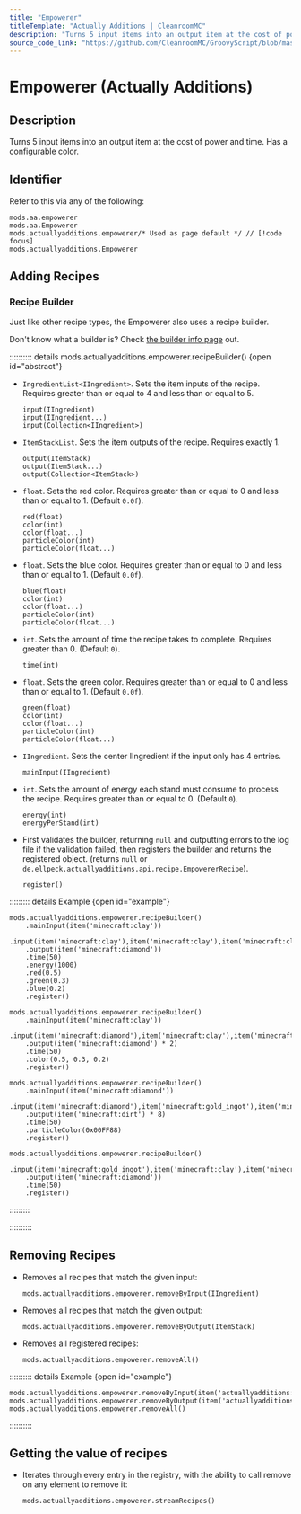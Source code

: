 ```yaml
---
title: "Empowerer"
titleTemplate: "Actually Additions | CleanroomMC"
description: "Turns 5 input items into an output item at the cost of power and time. Has a configurable color."
source_code_link: "https://github.com/CleanroomMC/GroovyScript/blob/master/src/main/java/com/cleanroommc/groovyscript/compat/mods/actuallyadditions/Empowerer.java"
---
```


# Empowerer (Actually Additions)

## Description

Turns 5 input items into an output item at the cost of power and time. Has a configurable color.

## Identifier

Refer to this via any of the following:

```groovy:no-line-numbers {3}
mods.aa.empowerer
mods.aa.Empowerer
mods.actuallyadditions.empowerer/* Used as page default */ // [!code focus]
mods.actuallyadditions.Empowerer
```


## Adding Recipes

### Recipe Builder

Just like other recipe types, the Empowerer also uses a recipe builder.

Don't know what a builder is? Check [the builder info page](../../getting_started/builder.md) out.

:::::::::: details mods.actuallyadditions.empowerer.recipeBuilder() {open id="abstract"}
- `IngredientList<IIngredient>`. Sets the item inputs of the recipe. Requires greater than or equal to 4 and less than or equal to 5.

    ```groovy:no-line-numbers
    input(IIngredient)
    input(IIngredient...)
    input(Collection<IIngredient>)
    ```

- `ItemStackList`. Sets the item outputs of the recipe. Requires exactly 1.

    ```groovy:no-line-numbers
    output(ItemStack)
    output(ItemStack...)
    output(Collection<ItemStack>)
    ```

- `float`. Sets the red color. Requires greater than or equal to 0 and less than or equal to 1. (Default `0.0f`).

    ```groovy:no-line-numbers
    red(float)
    color(int)
    color(float...)
    particleColor(int)
    particleColor(float...)
    ```

- `float`. Sets the blue color. Requires greater than or equal to 0 and less than or equal to 1. (Default `0.0f`).

    ```groovy:no-line-numbers
    blue(float)
    color(int)
    color(float...)
    particleColor(int)
    particleColor(float...)
    ```

- `int`. Sets the amount of time the recipe takes to complete. Requires greater than 0. (Default `0`).

    ```groovy:no-line-numbers
    time(int)
    ```

- `float`. Sets the green color. Requires greater than or equal to 0 and less than or equal to 1. (Default `0.0f`).

    ```groovy:no-line-numbers
    green(float)
    color(int)
    color(float...)
    particleColor(int)
    particleColor(float...)
    ```

- `IIngredient`. Sets the center IIngredient if the input only has 4 entries.

    ```groovy:no-line-numbers
    mainInput(IIngredient)
    ```

- `int`. Sets the amount of energy each stand must consume to process the recipe. Requires greater than or equal to 0. (Default `0`).

    ```groovy:no-line-numbers
    energy(int)
    energyPerStand(int)
    ```

- First validates the builder, returning `null` and outputting errors to the log file if the validation failed, then registers the builder and returns the registered object. (returns `null` or `de.ellpeck.actuallyadditions.api.recipe.EmpowererRecipe`).

    ```groovy:no-line-numbers
    register()
    ```

::::::::: details Example {open id="example"}
```groovy:no-line-numbers
mods.actuallyadditions.empowerer.recipeBuilder()
    .mainInput(item('minecraft:clay'))
    .input(item('minecraft:clay'),item('minecraft:clay'),item('minecraft:clay'),item('minecraft:clay'))
    .output(item('minecraft:diamond'))
    .time(50)
    .energy(1000)
    .red(0.5)
    .green(0.3)
    .blue(0.2)
    .register()

mods.actuallyadditions.empowerer.recipeBuilder()
    .mainInput(item('minecraft:clay'))
    .input(item('minecraft:diamond'),item('minecraft:clay'),item('minecraft:clay'),item('minecraft:clay'))
    .output(item('minecraft:diamond') * 2)
    .time(50)
    .color(0.5, 0.3, 0.2)
    .register()

mods.actuallyadditions.empowerer.recipeBuilder()
    .mainInput(item('minecraft:diamond'))
    .input(item('minecraft:diamond'),item('minecraft:gold_ingot'),item('minecraft:diamond'),item('minecraft:gold_ingot'))
    .output(item('minecraft:dirt') * 8)
    .time(50)
    .particleColor(0x00FF88)
    .register()

mods.actuallyadditions.empowerer.recipeBuilder()
    .input(item('minecraft:gold_ingot'),item('minecraft:clay'),item('minecraft:clay'),item('minecraft:clay'),item('minecraft:clay'))
    .output(item('minecraft:diamond'))
    .time(50)
    .register()
```

:::::::::

::::::::::

## Removing Recipes

- Removes all recipes that match the given input:

    ```groovy:no-line-numbers
    mods.actuallyadditions.empowerer.removeByInput(IIngredient)
    ```

- Removes all recipes that match the given output:

    ```groovy:no-line-numbers
    mods.actuallyadditions.empowerer.removeByOutput(ItemStack)
    ```

- Removes all registered recipes:

    ```groovy:no-line-numbers
    mods.actuallyadditions.empowerer.removeAll()
    ```

:::::::::: details Example {open id="example"}
```groovy:no-line-numbers
mods.actuallyadditions.empowerer.removeByInput(item('actuallyadditions:item_crystal'))
mods.actuallyadditions.empowerer.removeByOutput(item('actuallyadditions:item_misc:24'))
mods.actuallyadditions.empowerer.removeAll()
```

::::::::::

## Getting the value of recipes

- Iterates through every entry in the registry, with the ability to call remove on any element to remove it:

    ```groovy:no-line-numbers
    mods.actuallyadditions.empowerer.streamRecipes()
    ```

